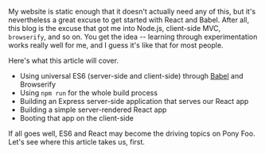 My website is static enough that it doesn't actually need any of this, but it's nevertheless a great excuse to get started with React and Babel. After all, this blog is the excuse that got me into Node.js, client-side MVC, `browserify`, and so on. You get the idea -- learning through experimentation works really well for me, and I guess it's like that for most people.

Here's what this article will cover.

* Using universal ES6 (server-side and client-side) through [Babel][1] and Browserify
* Using `npm run` for the whole build process
* Building an Express server-side application that serves our React app
* Building a simple server-rendered React app
* Booting that app on the client-side

If all goes well, ES6 and React may become the driving topics on Pony Foo. Let's see where this article takes us, first.

[1]: https://babeljs.io/
